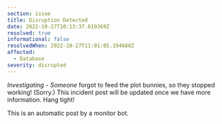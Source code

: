```yaml
---
section: issue
title: Disruption Detected
date: 2022-10-27T10:13:37.619369Z
resolved: true
informational: false
resolvedWhen: 2022-10-27T11:01:05.194688Z
affected:
  - Database
severity: disrupted
---
```

*Investigating* - _Someone_ forgot to feed the plot bunnies, so they stopped working! (Sorry.) This incident post will be updated once we have more information. Hang tight!

This is an automatic post by a monitor bot.
        